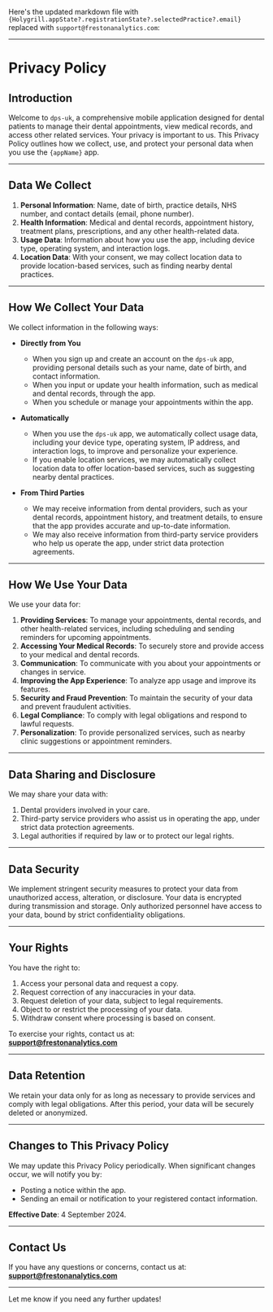 Here's the updated markdown file with `{Holygrill.appState?.registrationState?.selectedPractice?.email}` replaced with `support@frestonanalytics.com`:

---

# Privacy Policy

## Introduction

Welcome to `dps-uk`, a comprehensive mobile application designed for dental patients to manage their dental appointments, view medical records, and access other related services. Your privacy is important to us. This Privacy Policy outlines how we collect, use, and protect your personal data when you use the `{appName}` app.

---

## Data We Collect

1. **Personal Information**: Name, date of birth, practice details, NHS number, and contact details (email, phone number).  
2. **Health Information**: Medical and dental records, appointment history, treatment plans, prescriptions, and any other health-related data.  
3. **Usage Data**: Information about how you use the app, including device type, operating system, and interaction logs.  
4. **Location Data**: With your consent, we may collect location data to provide location-based services, such as finding nearby dental practices.  

---

## How We Collect Your Data

We collect information in the following ways:

- **Directly from You**  
   - When you sign up and create an account on the `dps-uk` app, providing personal details such as your name, date of birth, and contact information.  
   - When you input or update your health information, such as medical and dental records, through the app.  
   - When you schedule or manage your appointments within the app.  

- **Automatically**  
   - When you use the `dps-uk` app, we automatically collect usage data, including your device type, operating system, IP address, and interaction logs, to improve and personalize your experience.  
   - If you enable location services, we may automatically collect location data to offer location-based services, such as suggesting nearby dental practices.  

- **From Third Parties**  
   - We may receive information from dental providers, such as your dental records, appointment history, and treatment details, to ensure that the app provides accurate and up-to-date information.  
   - We may also receive information from third-party service providers who help us operate the app, under strict data protection agreements.  

---

## How We Use Your Data

We use your data for:

1. **Providing Services**: To manage your appointments, dental records, and other health-related services, including scheduling and sending reminders for upcoming appointments.  
2. **Accessing Your Medical Records**: To securely store and provide access to your medical and dental records.  
3. **Communication**: To communicate with you about your appointments or changes in service.  
4. **Improving the App Experience**: To analyze app usage and improve its features.  
5. **Security and Fraud Prevention**: To maintain the security of your data and prevent fraudulent activities.  
6. **Legal Compliance**: To comply with legal obligations and respond to lawful requests.  
7. **Personalization**: To provide personalized services, such as nearby clinic suggestions or appointment reminders.  

---

## Data Sharing and Disclosure

We may share your data with:

1. Dental providers involved in your care.  
2. Third-party service providers who assist us in operating the app, under strict data protection agreements.  
3. Legal authorities if required by law or to protect our legal rights.  

---

## Data Security

We implement stringent security measures to protect your data from unauthorized access, alteration, or disclosure. Your data is encrypted during transmission and storage. Only authorized personnel have access to your data, bound by strict confidentiality obligations.

---

## Your Rights

You have the right to:

1. Access your personal data and request a copy.  
2. Request correction of any inaccuracies in your data.  
3. Request deletion of your data, subject to legal requirements.  
4. Object to or restrict the processing of your data.  
5. Withdraw consent where processing is based on consent.  

To exercise your rights, contact us at:  
**support@frestonanalytics.com**  

---

## Data Retention

We retain your data only for as long as necessary to provide services and comply with legal obligations. After this period, your data will be securely deleted or anonymized.

---

## Changes to This Privacy Policy

We may update this Privacy Policy periodically. When significant changes occur, we will notify you by:

- Posting a notice within the app.  
- Sending an email or notification to your registered contact information.  

**Effective Date**: 4 September 2024.

---

## Contact Us

If you have any questions or concerns, contact us at:  
**support@frestonanalytics.com**  

---

Let me know if you need any further updates!
